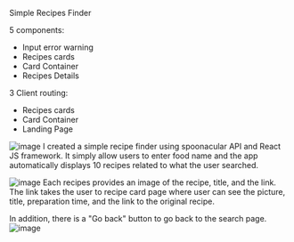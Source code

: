 Simple Recipes Finder

5 components:
- Input error warning
- Recipes cards
- Card Container
- Recipes Details

3 Client routing:
- Recipes cards
- Card Container
- Landing Page

![image](https://user-images.githubusercontent.com/64029918/152034898-2b379e0c-7dc9-46b1-8072-b8d4bb6db672.png)
I created a simple recipe finder using spoonacular API and React JS framework.
It simply allow users to enter food name and the app automatically displays 10 recipes related to what the user searched.

![image](https://user-images.githubusercontent.com/64029918/152035152-21f3befe-5762-4182-a1c7-a10f0db95428.png)
Each recipes provides an image of the recipe, title, and the link. The link takes the user to recipe card page where user can see the picture, title, preparation time, and the link to the original recipe. 

In addition, there is a "Go back" button to go back to the search page.
![image](https://user-images.githubusercontent.com/64029918/152035638-c128d9d5-8f7e-457e-a5ca-c81b3979cb01.png)
